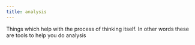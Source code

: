 ```yaml
---
title: analysis
---
```

Things which help with the process of thinking itself.  In other words these are tools to help you do analysis